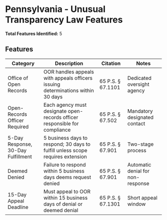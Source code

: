 # Pennsylvania - Unusual Transparency Law Features

**Total Features Identified:** 5

## Features

| Category | Description | Citation | Notes |
|----------|-------------|----------|-------|
| Office of Open Records | OOR handles appeals with appeals officers issuing determinations within 30 days | 65 P.S. § 67.1101 | Dedicated oversight agency |
| Open-Records Officer Required | Each agency must designate open-records officer responsible for compliance | 65 P.S. § 67.502 | Mandatory designated contact |
| 5-Day Response, 30-Day Fulfillment | 5 business days to respond; 30 days to fulfill unless scope requires extension | 65 P.S. § 67.901 | Two-stage process |
| Deemed Denied | Failure to respond within 5 business days deems request denied | 65 P.S. § 67.901 | Automatic denial for non-response |
| 15-Day Appeal Deadline | Must appeal to OOR within 15 business days of denial or deemed denial | 65 P.S. § 67.1301 | Short appeal window |

